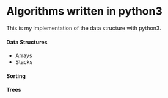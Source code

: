 # Algorithms written in python3 
This is my implementation of the data structure with python3.

#### Data Structures
- Arrays
- Stacks

#### Sorting

#### Trees
